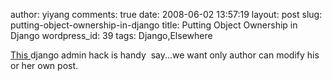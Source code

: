 author: yiyang
comments: true
date: 2008-06-02 13:57:19
layout: post
slug: putting-object-ownership-in-django
title: Putting Object Ownership in Django
wordpress_id: 39
tags: Django,Elsewhere

[This ](http://mike.hostetlerhome.com/2007/04/22/putting-object-ownership-in-django/)django admin hack is handy  say...we want only author can modify his or her own post.
